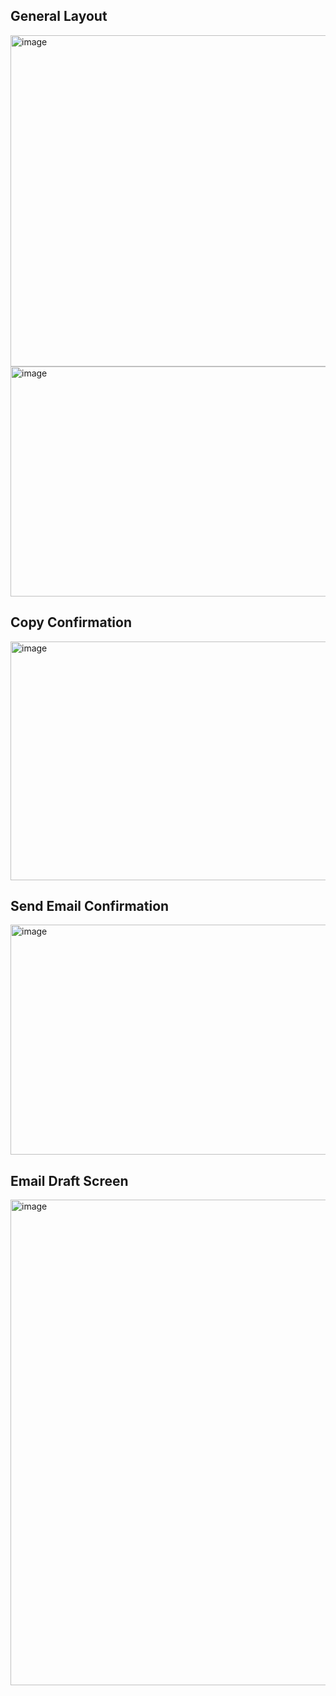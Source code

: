 ## General Layout
<img width="902" height="530" alt="image" src="https://github.com/user-attachments/assets/5c299743-1cc5-4a0b-b17d-4def51ca210d" />
<img width="902" height="368" alt="image" src="https://github.com/user-attachments/assets/5c7681d3-ecc9-41d5-a832-a834707937c7" />

## Copy Confirmation
<img width="902" height="382" alt="image" src="https://github.com/user-attachments/assets/1cb3d4f7-7dbc-419c-a07e-9c83210b51e4" />

## Send Email Confirmation
<img width="902" height="368" alt="image" src="https://github.com/user-attachments/assets/3bd995c0-549a-4771-acb2-322ef4597234" />

## Email Draft Screen
<img width="834" height="777" alt="image" src="https://github.com/user-attachments/assets/7186d03e-9888-4d69-b644-7a0eb70a5d2f" />


